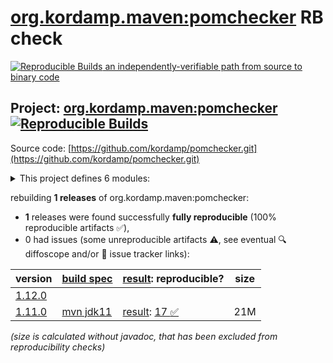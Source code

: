 [org.kordamp.maven:pomchecker](https://central.sonatype.com/artifact/org.kordamp.maven/pomchecker/versions) RB check
=======

[![Reproducible Builds](https://reproducible-builds.org/images/logos/rb.svg) an independently-verifiable path from source to binary code](https://reproducible-builds.org/)

## Project: [org.kordamp.maven:pomchecker](https://central.sonatype.com/artifact/org.kordamp.maven/pomchecker/versions) [![Reproducible Builds](https://img.shields.io/endpoint?url=https://raw.githubusercontent.com/jvm-repo-rebuild/reproducible-central/master/content/org/kordamp/pomchecker/badge.json)](https://github.com/jvm-repo-rebuild/reproducible-central/blob/master/content/org/kordamp/pomchecker/README.md)

Source code: [https://github.com/kordamp/pomchecker.git](https://github.com/kordamp/pomchecker.git)

<details><summary>This project defines 6 modules:</summary>

* [org.kordamp.maven:pomchecker](https://central.sonatype.com/artifact/org.kordamp.maven/pomchecker/1.11.0)
* [org.kordamp.maven:pomchecker-cli](https://central.sonatype.com/artifact/org.kordamp.maven/pomchecker-cli/1.11.0)
* [org.kordamp.maven:pomchecker-core](https://central.sonatype.com/artifact/org.kordamp.maven/pomchecker-core/1.11.0)
* [org.kordamp.maven:pomchecker-enforcer-rules](https://central.sonatype.com/artifact/org.kordamp.maven/pomchecker-enforcer-rules/1.11.0)
* [org.kordamp.maven:pomchecker-maven-plugin](https://central.sonatype.com/artifact/org.kordamp.maven/pomchecker-maven-plugin/1.11.0)
* [org.kordamp.maven:pomchecker-toolprovider](https://central.sonatype.com/artifact/org.kordamp.maven/pomchecker-toolprovider/1.11.0)
</details>

rebuilding **1 releases** of org.kordamp.maven:pomchecker:
- **1** releases were found successfully **fully reproducible** (100% reproducible artifacts :white_check_mark:),
- 0 had issues (some unreproducible artifacts :warning:, see eventual :mag: diffoscope and/or :memo: issue tracker links):

| version | [build spec](/BUILDSPEC.md) | [result](https://reproducible-builds.org/docs/jvm/): reproducible? | size |
| -- | --------- | ------ | -- |
| [1.12.0](https://central.sonatype.com/artifact/org.kordamp.maven/pomchecker/1.12.0/pom) | | | |
| [1.11.0](https://central.sonatype.com/artifact/org.kordamp.maven/pomchecker/1.11.0/pom) | [mvn jdk11](pomchecker-1.11.0.buildspec) | [result](pomchecker-1.11.0.buildinfo): [17 :white_check_mark: ](pomchecker-1.11.0.buildcompare) | 21M |

<i>(size is calculated without javadoc, that has been excluded from reproducibility checks)</i>
